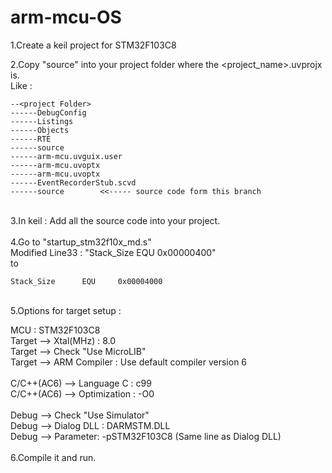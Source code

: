 # arm-mcu-OS

1.Create a keil project for STM32F103C8
<br>

2.Copy "source" into your project folder where the <project_name>.uvprojx is.
<br>
Like :

    --<project Folder>
    ------DebugConfig
    ------Listings
    ------Objects
    ------RTE
    ------source
    ------arm-mcu.uvguix.user
    ------arm-mcu.uvoptx
    ------arm-mcu.uvoptx
    ------EventRecorderStub.scvd
    ------source        <<----- source code form this branch

<br>
3.In keil : Add all the source code into your project.
<br>
<br>
4.Go to "startup_stm32f10x_md.s"

<br>
Modified Line33 : "Stack_Size      EQU     0x00000400"
<br>
to

    Stack_Size      EQU     0x00004000

<br>
5.Options for target setup :

MCU : STM32F103C8
<br>
Target --> Xtal(MHz) : 8.0
<br>
Target --> Check "Use MicroLIB"
<br>
Target --> ARM Compiler : Use default compiler version 6
<br>
<br>
C/C++(AC6) --> Language C : c99
<br>
C/C++(AC6) --> Optimization : -O0
<br>
<br>
Debug --> Check "Use Simulator"
<br>
Debug --> Dialog DLL : DARMSTM.DLL
<br>
Debug --> Parameter: -pSTM32F103C8 (Same line as Dialog DLL)
<br>
<br>
6.Compile it and run.
